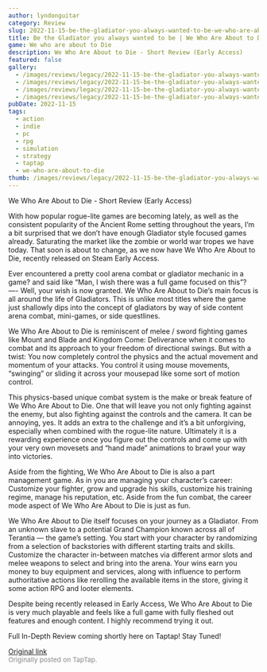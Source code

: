 ```yaml
---
author: lyndonguitar
category: Review
slug: 2022-11-15-be-the-gladiator-you-always-wanted-to-be-we-who-are-about-to-die-short-review
title: Be the Gladiator you always wanted to be | We Who Are About to Die - Short Review
game: We who are about to Die
description: We Who Are About to Die - Short Review (Early Access)
featured: false
gallery:
  - /images/reviews/legacy/2022-11-15-be-the-gladiator-you-always-wanted-to-be--we-who-are-about-to-die---short-review-0.avif
  - /images/reviews/legacy/2022-11-15-be-the-gladiator-you-always-wanted-to-be--we-who-are-about-to-die---short-review-1.avif
  - /images/reviews/legacy/2022-11-15-be-the-gladiator-you-always-wanted-to-be--we-who-are-about-to-die---short-review-2.avif
  - /images/reviews/legacy/2022-11-15-be-the-gladiator-you-always-wanted-to-be--we-who-are-about-to-die---short-review-3.avif
pubDate: 2022-11-15
tags:
  - action
  - indie
  - pc
  - rpg
  - simulation
  - strategy
  - taptap
  - we-who-are-about-to-die
thumb: /images/reviews/legacy/2022-11-15-be-the-gladiator-you-always-wanted-to-be--we-who-are-about-to-die---short-review-0.avif
---
```


We Who Are About to Die - Short Review (Early Access)

With how popular rogue-lite games are becoming lately, as well as the consistent popularity of the Ancient Rome setting throughout the years, I’m a bit surprised that we don’t have enough Gladiator style focused games already. Saturating the market like the zombie or world war tropes we have today. That soon is about to change, as we now have We Who Are About to Die, recently released on Steam Early Access.

Ever encountered a pretty cool arena combat or gladiator mechanic in a game? and said like “Man, I wish there was a full game focused on this”? —- Well, your wish is now granted. We Who Are About to Die’s main focus is all around the life of Gladiators. This is unlike most titles where the game just shallowly dips into the concept of gladiators by way of side content arena combat, mini-games, or side questlines.

We Who Are About to Die is reminiscent of melee / sword fighting games like Mount and Blade and Kingdom Come: Deliverance when it comes to combat and its approach to your freedom of directional swings. But with a twist: You now completely control the physics and the actual movement and momentum of your attacks. You control it using mouse movements, “swinging” or sliding it across your mousepad like some sort of motion control.

This physics-based unique combat system is the make or break feature of We Who Are About to Die. One that will leave you not only fighting against the enemy, but also fighting against the controls and the camera. It can be annoying, yes. It adds an extra to the challenge and it’s a bit unforgiving, especially when combined with the rogue-lite nature. Ultimately it is a rewarding experience once you figure out the controls and come up with your very own movesets and “hand made” animations to brawl your way into victories.

Aside from the fighting, We Who Are About to Die is also a part management game. As in you are managing your character’s career: Customize your fighter, grow and upgrade his skills, customize his training regime, manage his reputation, etc. Aside from the fun combat, the career mode aspect of We Who Are About to Die is just as fun.

We Who Are About to Die itself focuses on your journey as a Gladiator. From an unknown slave to a potential Grand Champion known across all of Terantia — the game’s setting. You start with your character by randomizing from a selection of backstories with different starting traits and skills. Customize the character in-between matches via different armor slots and melee weapons to select and bring into the arena. Your wins earn you money to buy equipment and services, along with influence to perform authoritative actions like rerolling the available items in the store, giving it some action RPG and looter elements.

Despite being recently released in Early Access, We Who Are About to Die is very much playable and feels like a full game with fully fleshed out features and enough content. I highly recommend trying it out.

Full In-Depth Review coming shortly here on Taptap! Stay Tuned!

[Original link](https://www.taptap.io/post/2934908)<br><span style="font-size: 0.95em; color: #888;">Originally posted on TapTap.</span>